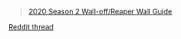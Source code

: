 <!--
.. title: Gemini's 2020 Season 2 Wall-off/Reaper Wall guide
.. slug: geminis-2020-season-2-wall-offreaper-wall-guide
.. date: 2020-07-07 08:01:50 UTC
.. tags: maps, 2020-season-2
.. category: 2020-season-2
.. link: 
.. description:  The most vetoed maps in the pool.
.. type: text
.. author: Gemini_19

-->

<blockquote class="imgur-embed-pub" lang="en" data-id="a/XpwD59Q"><a href="//imgur.com/a/XpwD59Q">2020 Season 2 Wall-off/Reaper Wall Guide</a></blockquote><script async src="//s.imgur.com/min/embed.js" charset="utf-8"></script>

[Reddit thread](https://old.reddit.com/r/allthingsprotoss/comments/gz0v2a/2020_season_2_walloffreaper_wall_guide/)
